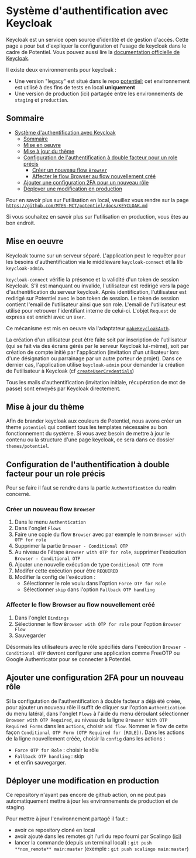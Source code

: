 # Système d'authentification avec Keycloak

Keycloak est un service open source d'identité et de gestion d'accès.
Cette page a pour but d'expliquer la configuration et l'usage de keycloak dans le cadre de Potentiel.
Vous pouvez aussi lire la [documentation officielle de Keycloak](https://www.keycloak.org/documentation).

Il existe deux environnements pour keycloak :

- Une version "legacy" est situé dans le repo [potentiel](https://github.com/MTES-MCT/potentiel); cet environnement est utilisé à des fins de tests en local **uniquement**
- Une version de production (ici) partagée entre les environnements de `staging` et `production`.

## Sommaire

- [Système d'authentification avec Keycloak](#système-dauthentification-avec-keycloak)
  - [Sommaire](#sommaire)
  - [Mise en oeuvre](#mise-en-oeuvre)
  - [Mise à jour du thème](#mise-à-jour-du-thème)
  - [Configuration de l'authentification à double facteur pour un role précis](#configuration-de-lauthentification-à-double-facteur-pour-un-role-précis)
    - [Créer un nouveau flow `Browser`](#créer-un-nouveau-flow-browser)
    - [Affecter le flow Browser au flow nouvellement créé](#affecter-le-flow-browser-au-flow-nouvellement-créé)
  - [Ajouter une configuration 2FA pour un nouveau rôle](#ajouter-une-configuration-2fa-pour-un-nouveau-rôle)
  - [Déployer une modification en production](#déployer-une-modification-en-production)

Pour en savoir plus sur l'utilisation en local, veuillez vous rendre sur la page [`https://github.com/MTES-MCT/potentiel/docs/KEYCLOAK.md`](https://github.com/MTES-MCT/potentiel/blob/master/docs/KEYCLOAK.md)

Si vous souhaitez en savoir plus sur l'utilisation en production, vous êtes au bon endroit.

## Mise en oeuvre

Keycloak tourne sur un serveur séparé. L'application peut le requêter pour les besoins d'authentification via le middleware `keycloak-connect` et la lib `keycloak-admin`.

`keycloak-connect` vérifie la présence et la validité d'un token de session Keycloak. S'il est manquant ou invalide, l'utilisateur est redirigé vers la page d'authentification du serveur keycloak. Après identification, l'utilisateur est redirigé sur Potentiel avec le bon token de session.
Le token de session contient l'email de l'utilisateur ainsi que son role. L'email de l'utilisateur est utilisé pour retrouver l'identifiant interne de celui-ci. L'objet `Request` de express est enrichi avec un `User`.

Ce mécanisme est mis en oeuvre via l'adaptateur [`makeKeycloakAuth`](https://github.com/MTES-MCT/potentiel/blob/master/src/infra/keycloak/makeKeycloakAuth.ts).

La création d'un utilisateur peut être faite soit par inscription de l'utilisateur (qui se fait via des écrans gérés par le serveur Keycloak lui-même), soit par création de compte initié par l'application (invitation d'un utilisateur lors d'une désignation ou parrainage par un autre porteur de projet).
Dans ce dernier cas, l'application utilise `keycloak-admin` pour demander la création de l'utilisateur à Keycloak (cf [`createUserCredentials`](<[../src/infra/keycloak-legacy/createUserCredentials.ts](https://github.com/MTES-MCT/potentiel/blob/master/src/infra/keycloak/createUserCredentials.ts)>))

Tous les mails d'authentification (invitation initiale, récupération de mot de passe) sont envoyés par Keycloak directement.

## Mise à jour du thème

Afin de brander keycloak aux couleurs de Potentiel, nous avons créer un theme `potentiel` qui contient tous les templates nécessaire au bon fonctionnement du système. Si vous avez besoin de mettre à jour le contenu ou la structure d'une page keycloak, ce sera dans ce dossier `themes/potentiel`.

## Configuration de l'authentification à double facteur pour un role précis

Pour se faire il faut se rendre dans la partie `Authentification` du realm concerné.

### Créer un nouveau flow `Browser`

1. Dans le menu `Authentication`
1. Dans l'onglet `Flows`
1. Faire une copie du flow `Browser` avec par exemple le nom `Browser with OTP for role`
1. Supprimer la partie `Browser - Conditional OTP`
1. Au niveau de l'étape `Browser with OTP for role`, supprimer l'exécution `Browser - Conditional OTP`
1. Ajouter une nouvelle exécution de type `Conditional OTP Form`
1. Modifer cette exécution pour être `REQUIRED`
1. Modifier la config de l'exécution :
   - Sélectionner le role voulu dans l'option `Force OTP for Role`
   - Sélectionner `skip` dans l'option `Fallback OTP handling`

### Affecter le flow Browser au flow nouvellement créé

1. Dans l'onglet `Bindings`
1. Sélectionner le flow `Browser with OTP for role` pour l'option `Browser Flow`
1. Sauvegarder

Désormais les utilisateurs avec le rôle spécifiés dans l'exécution `Browser - Conditional OTP` devront configurer une application comme FreeOTP ou Google Authenticator pour se connecter à Potentiel.

## Ajouter une configuration 2FA pour un nouveau rôle

Si la configutation de l'authentification à double facteur a déjà été créée, pour ajouter un nouveau rôle il suffit de cliquer sur l'option `Authentication` du menu latéral, dans l'onglet `Flows` à l'aide du menu déroulant sélectionner `Browser with OTP Required`, au niveau de la ligne `Browser With OTP Required Forms` dans les `actions`, choisir `add flow`. Nommer le flow de cette façon `Conditional OTP Form (OTP Required for [ROLE])`.
Dans les actions de la ligne nouvellement créée, choisir la `config` dans les actions :

- `Force OTP for Role` : choisir le rôle
- `Fallback OTP handling` : skip
- et enfin sauvegarger.

## Déployer une modification en production

Ce repository n'ayant pas encore de github action, on ne peut pas automatiquement mettre à jour les environnements de production et de staging.

Pour mettre à jour l'environnement partagé il faut :

- avoir ce repository cloné en local
- avoir ajouté dans les remotes git l'url du repo fourni par Scalingo ([ici](https://dashboard.scalingo.com/apps/osc-secnum-fr1/keycloak-potentiel/deploy/config))
- lancer la commande (depuis un terminal local) : `git push **nom_remote** main:master`
  (exemple : `git push scalingo main:master`)